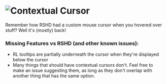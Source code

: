 <h1><img style="float:left;" src="https://user-images.githubusercontent.com/2979691/138060493-b0d38aa5-4c14-4974-8d5c-a2fddb64c846.png">
Contextual Cursor</h1>
Remember how RSHD had a custom mouse cursor when you hovered over stuff? Well it's (mostly) back!

### Missing Features vs RSHD (and other known issues):
* RL tooltips are partially underneath the cursor when they're displayed below the cursor
* Many things that should have contextual cursors don't. Feel free to make an issue suggesting them, as long as they
don't overlap with another thing that has the same option.